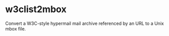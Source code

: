 w3clist2mbox
============

Convert a W3C-style hypermail mail archive referenced by an URL to a Unix mbox file.